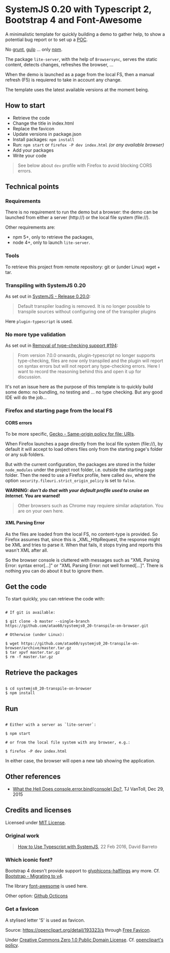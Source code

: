 SystemJS 0.20 with Typescript 2, Bootstrap 4 and Font-Awesome
=====

A minimalistic template for quickly building a demo to gather help, to show a potential bug report or to set up a [POC](https://en.wikipedia.org/wiki/Proof_of_concept). 

No [grunt](https://gruntjs.com/), [gulp](https://gulpjs.com/) ... only [npm](https://www.npmjs.com/).

The package `lite-server`, with the help of `Browsersync`, serves the static content, detects changes, refreshes the browser, ... 

When the demo is launched as a page from the local FS, then a manual refresh (F5) is requiered to take in account any change.

The template uses the latest available versions at the moment being.

How to start
-----

* Retrieve the code
* Change the title in index.html
* Replace the favicon
* Update versions in package.json
* Install packages: `npm install`
* Run: `npm start` or `firefox -P dev index.html` *(or any available browser)*
* Add your packages
* Write your code

> See below about `dev` profile with Firefox to avoid blocking CORS errors.

Technical points
------

### Requirements

There is no requirement to run the demo but a browser: the demo can be launched from either a server (http://) or the local file system (file://).

Other requirements are:
* npm 5+, only to retrieve the packages,
* node 4+, only to launch `lite-server`.

### Tools

To retrieve this project from remote repository: git or (under Linux) wget + tar.

### Transpiling with SystemJS 0.20

As set out in [SystemJS - Release 0.20.0](https://github.com/systemjs/systemjs/releases/tag/0.20.0):
	
>Default transpiler loading is removed. It is no longer possible to transpile sources without configuring one of the transpiler plugins

Here `plugin-typescript` is used.

### No more type validation

As set out in [Removal of type-checking support #194](https://github.com/frankwallis/plugin-typescript/issues/194
):

> From version 7.0.0 onwards, plugin-typescript no longer supports type-checking, files are now only transpiled and the plugin will report on syntax errors but will not report any type-checking errors. Here I want to record the reasoning behind this and open it up for discussion.

It's not an issue here as the purpose of this template is to quickly build some demo: no bundling, no testing and ... no type checking. But any good IDE will do the job...

### Firefox and starting page from the local FS

#### CORS errors

To be more specific, [Gecko - Same-origin policy for file: URIs](https://developer.mozilla.org/en-US/docs/Same-origin_policy_for_file:_URIs).

When Firefox launches a page directly from the local file system (file://), by default it will accept to load others files only from the starting page's folder or any sub folders. 

But with the current configuration, the packages are stored in the folder `node_modules` under the project root folder, i.e. outside the starting page folder. Then the need to use a Firefox profile, here called `dev`, where the option `security.fileuri.strict_origin_policy` is set to `false`.

**WARNING: _don't do that with your default profile used to cruise on Internet._ You are warned!**

>Other browsers such as Chrome may requiere similar adaptation. You are on your own here.

#### XML Parsing Error

As the files are loaded from the local FS, no content-type is provided. So Firefox assumes that, since this is _XML_HttpRequest, the response might be XML and tries to parse it. When that fails, it stops trying and reports this wasn't XML after all.

So the browser console is cluttered with messages such as "XML Parsing Error: syntax error[...]" or "XML Parsing Error: not well formed[...]". There is nothing you can do about it but to ignore them.

Get the code
----

To start quickly, you can retrieve the code with:

```shell

# If git is available:

$ git clone -b master --single-branch https://github.com/atao60/systemjs0_20-transpile-on-browser.git

# Otherwise (under Linux): 

$ wget https://github.com/atao60/systemjs0_20-transpile-on-browser/archive/master.tar.gz
$ tar xpvf master.tar.gz
$ rm -f master.tar.gz

```

Retrieve the packages
----

```shell

$ cd systemjs0_20-transpile-on-browser
$ npm install

```

Run
----

```shell

# Either with a server as `lite-server`:

$ npm start

# or from the local file system with any browser, e.g.:

$ firefox -P dev index.html

```

In either case, the browser will open a new tab showing the application.

Other references
-----

* [What the Hell Does console.error.bind(console) Do?](https://www.tjvantoll.com/2015/12/29/console-error-bind/), TJ VanToll, Dec 29, 2015

Credits and licenses
------

Licensed under [MIT License](https://opensource.org/licenses/MIT).

### Original work

> [How to Use Typescript with SystemJS](http://david-barreto.com/how-to-use-typescript-with-systemjs/), 22 Feb 2016, David Barreto

### Which iconic font?

Bootstrap 4 doesn't provide support to [glyphicons-halflings](http://glyphicons.com/) any more. Cf. [Bootstrap - Migrating to v4](http://v4-alpha.getbootstrap.com/migration/).

The library [font-awesome](http://fontawesome.io/) is used here.

Other option: [Github Octicons](https://octicons.github.com/)

### Get a favicon

A stylised letter 'S' is used as favicon.

Source: https://openclipart.org/detail/193323/s through [Free Favicon](https://www.freefavicon.com/about/).

Under [Creative Commons Zero 1.0 Public Domain License](http://creativecommons.org/publicdomain/zero/1.0/). Cf. [openclipart's policy](https://openclipart.org/share).

